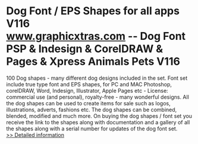 # Dog Font / EPS Shapes for all apps V116<br />www.graphicxtras.com -- Dog Font PSP & Indesign & CorelDRAW & Pages & Xpress Animals Pets V116

100 Dog shapes - many different dog designs included in the set. Font set include true type font and EPS shapes, for PC and MAC Photoshop, corelDRAW, Word, Indesign, Illustrator, Apple Pages etc - License: commercial use (and personal), royalty-free - many wonderful designs. All the dog shapes can be used to create items for sale such as logos, illustrations, adverts, fashions etc. The dog shapes can be combined, blended, modified and much more. On buying the dog shapes / font set you receive the link to the shapes along with documentation and a gallery of all the shapes along with a serial number for updates of the dog font set.
 <br />[>> Detailed information](https://secure.shareit.com/shareit/product.html?productid=300469391&affiliateid=200057808)
